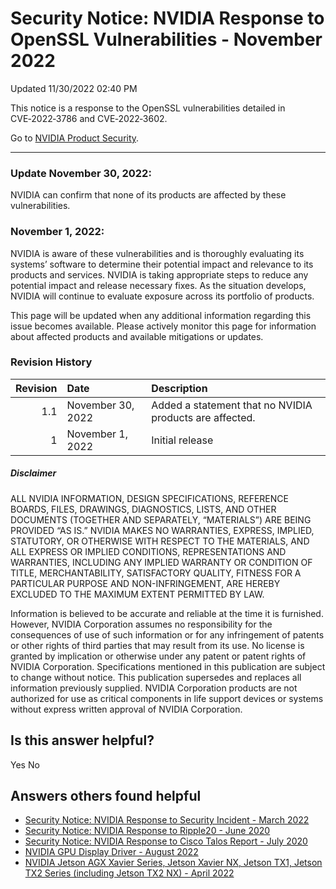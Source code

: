 

Security Notice: NVIDIA Response to OpenSSL Vulnerabilities - November 2022
===========================================================================




 Updated 11/30/2022 02:40 PM



This notice is a response to the OpenSSL vulnerabilities detailed in CVE‑2022‑3786 and CVE‑2022‑3602.


Go to [NVIDIA Product Security](https://www.nvidia.com/security/).






---




### Update November 30, 2022:


NVIDIA can confirm that none of its products are affected by these vulnerabilities.


### November 1, 2022:


NVIDIA is aware of these vulnerabilities and is thoroughly evaluating its systems’ software to determine their potential impact and relevance to its products and services. NVIDIA is taking appropriate steps to reduce any potential impact and release necessary fixes. As the situation develops, NVIDIA will continue to evaluate exposure across its portfolio of products.


This page will be updated when any additional information regarding this issue becomes available. Please actively monitor this page for information about affected products and available mitigations or updates.


### Revision History


| Revision | Date | Description |
|-----------:|:------------------|:--------------------------------------------------------|
| 1.1 | November 30, 2022 | Added a statement that no NVIDIA products are affected. |
| 1 | November 1, 2022 | Initial release |
##### Disclaimer


ALL NVIDIA INFORMATION, DESIGN SPECIFICATIONS, REFERENCE BOARDS, FILES, DRAWINGS, DIAGNOSTICS, LISTS, AND OTHER DOCUMENTS (TOGETHER AND SEPARATELY, “MATERIALS”) ARE BEING PROVIDED “AS IS.” NVIDIA MAKES NO WARRANTIES, EXPRESS, IMPLIED, STATUTORY, OR OTHERWISE WITH RESPECT TO THE MATERIALS, AND ALL EXPRESS OR IMPLIED CONDITIONS, REPRESENTATIONS AND WARRANTIES, INCLUDING ANY IMPLIED WARRANTY OR CONDITION OF TITLE, MERCHANTABILITY, SATISFACTORY QUALITY, FITNESS FOR A PARTICULAR PURPOSE AND NON-INFRINGEMENT, ARE HEREBY EXCLUDED TO THE MAXIMUM EXTENT PERMITTED BY LAW.


Information is believed to be accurate and reliable at the time it is furnished. However, NVIDIA Corporation assumes no responsibility for the consequences of use of such information or for any infringement of patents or other rights of third parties that may result from its use. No license is granted by implication or otherwise under any patent or patent rights of NVIDIA Corporation. Specifications mentioned in this publication are subject to change without notice. This publication supersedes and replaces all information previously supplied. NVIDIA Corporation products are not authorized for use as critical components in life support devices or systems without express written approval of NVIDIA Corporation.










Is this answer helpful?
-----------------------



Yes
No







Answers others found helpful
----------------------------


* [Security Notice: NVIDIA Response to Security Incident - March 2022](/app/answers/detail/a_id/5333/related/1)
* [Security Notice: NVIDIA Response to Ripple20 - June 2020](/app/answers/detail/a_id/5033/related/1)
* [Security Notice: NVIDIA Response to Cisco Talos Report - July 2020](/app/answers/detail/a_id/5044/related/1)
* [ NVIDIA GPU Display Driver - August 2022](/app/answers/detail/a_id/5383/related/1)
* [ NVIDIA Jetson AGX Xavier Series, Jetson Xavier NX, Jetson TX1, Jetson TX2 Series (including Jetson TX2 NX) - April 2022](/app/answers/detail/a_id/5343/related/1)








